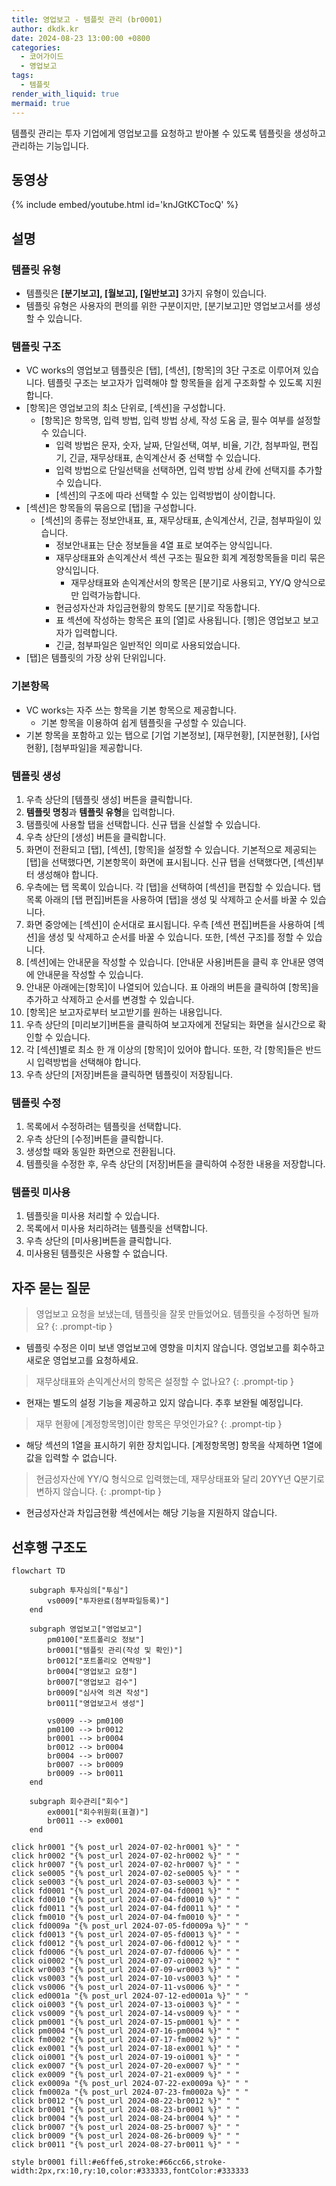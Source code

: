 ```yaml
---
title: 영업보고 - 템플릿 관리 (br0001)
author: dkdk.kr
date: 2024-08-23 13:00:00 +0800
categories:
  - 코어가이드
  - 영업보고
tags:
  - 템플릿 
render_with_liquid: true
mermaid: true
---
```

템플릿 관리는 투자 기업에게 영업보고를 요청하고 받아볼 수 있도록 템플릿을 생성하고 관리하는 기능입니다.

## 동영상

{% include embed/youtube.html id='knJGtKCTocQ' %}

## 설명
### 템플릿 유형
- 템플릿은 **[분기보고], [월보고], [일반보고]** 3가지 유형이 있습니다.
- 템플릿 유형은 사용자의 편의를 위한 구분이지만, [분기보고]만 영업보고서를 생성할 수 있습니다.
### 템플릿 구조
- VC works의 영업보고 템플릿은 [탭], [섹션], [항목]의 3단 구조로 이루어져 있습니다. 템플릿 구조는 보고자가 입력해야 할 항목들을 쉽게 구조화할 수 있도록 지원합니다.
- [항목]은 영업보고의 최소 단위로, [섹션]을 구성합니다.
	- [항목]은 항목명, 입력 방법, 입력 방법 상세, 작성 도움 글, 필수 여부를 설정할 수 있습니다.
		- 입력 방법은 문자, 숫자, 날짜, 단일선택, 여부, 비율, 기간, 첨부파일, 편집기, 긴글, 재무상태표, 손익계산서 중 선택할 수 있습니다.
		- 입력 방법으로 단일선택을 선택하면, 입력 방법 상세 칸에 선택지를 추가할 수 있습니다.
		- [섹션]의 구조에 따라 선택할 수 있는 입력방법이 상이합니다.
- [섹션]은 항목들의 묶음으로 [탭]을 구성합니다.
	- [섹션]의 종류는 정보안내표, 표, 재무상태표, 손익계산서, 긴글, 첨부파일이 있습니다. 
		- 정보안내표는 단순 정보들을 4열 표로 보여주는 양식입니다. 
		- 재무상태표와 손익계산서 섹션 구조는 필요한 회계 계정항목들을 미리 묶은 양식입니다.
			- 재무상태표와 손익계산서의 항목은 [분기]로 사용되고, YY/Q 양식으로만 입력가능합니다.
		- 현금성자산과 차입금현황의 항목도 [분기]로 작동합니다. 
		- 표 섹션에 작성하는 항목은 표의 [열]로 사용됩니다. [행]은 영업보고 보고자가 입력합니다.
		- 긴글, 첨부파일은 일반적인 의미로 사용되었습니다.
- [탭]은 템플릿의 가장 상위 단위입니다.
### 기본항목
- VC works는 자주 쓰는 항목을 기본 항목으로 제공합니다. 
	- 기본 항목을 이용하여 쉽게 템플릿을 구성할 수 있습니다.
- 기본 항목을 포함하고 있는 탭으로 [기업 기본정보], [재무현황], [지분현황], [사업현황], [첨부파일]을 제공합니다. 
### 템플릿 생성
1. 우측 상단의 [템플릿 생성] 버튼을 클릭합니다.
2. **템플릿 명칭**과 **템플릿 유형**을 입력합니다.
3. 탬플릿에 사용할 탭을 선택합니다.  신규 탭을 신설할 수 있습니다.
4. 우측 상단의 [생성] 버튼을 클릭합니다.
5. 화면이 전환되고 [탭], [섹션], [항목]을 설정할 수 있습니다. 기본적으로 제공되는 [탭]을 선택했다면, 기본항목이 화면에 표시됩니다. 신규 탭을 선택했다면, [섹션]부터 생성해야 합니다.
6. 우측에는 탭 목록이 있습니다. 각 [탭]을 선택하여 [섹션]을 편집할 수 있습니다. 탭 목록 아래의 [탭 편집]버튼을 사용하여 [탭]을 생성 및 삭제하고 순서를 바꿀 수 있습니다.
7. 화면 중앙에는 [섹션]이 순서대로 표시됩니다. 우측 [섹션 편집]버튼을 사용하여 [섹션]을 생성 및 삭제하고 순서를 바꿀 수 있습니다. 또한, [섹션 구조]를 정할 수 있습니다. 
8. [섹션]에는 안내문을 작성할 수 있습니다. [안내문 사용]버튼을 클릭 후 안내문 영역에 안내문을 작성할 수 있습니다. 
9. 안내문 아래에는[항목]이 나열되어 있습니다. 표 아래의 버튼을 클릭하여 [항목]을 추가하고 삭제하고 순서를 변경할 수 있습니다.
10. [항목]은 보고자로부터 보고받기를 원하는 내용입니다. 
11. 우측 상단의 [미리보기]버튼을 클릭하여 보고자에게 전달되는 화면을 실시간으로 확인할 수 있습니다. 
12. 각 [섹션]별로 최소 한 개 이상의 [항목]이 있어야 합니다. 또한, 각 [항목]들은 반드시 입력방법을 선택해야 합니다.
13. 우측 상단의 [저장]버튼을 클릭하면 템플릿이 저장됩니다. 
### 템플릿 수정
1. 목록에서 수정하려는 템플릿을 선택합니다.
2. 우측 상단의 [수정]버튼을 클릭합니다.
3. 생성할 때와 동일한 화면으로 전환됩니다.
4. 템플릿을 수정한 후, 우측 상단의 [저장]버튼을 클릭하여 수정한 내용을 저장합니다.
### 템플릿 미사용
1. 템플릿을 미사용 처리할 수 있습니다.
2. 목록에서 미사용 처리하려는 템플릿을 선택합니다.
3. 우측 상단의 [미사용]버튼을 클릭합니다.
4. 미사용된 템플릿은 사용할 수 없습니다.
## 자주 묻는 질문
> 영업보고 요청을 보냈는데, 템플릿을 잘못 만들었어요. 템플릿을 수정하면 될까요?
{: .prompt-tip }
- 템플릿 수정은 이미 보낸 영업보고에 영향을 미치지 않습니다. 영업보고를 회수하고 새로운 영업보고를 요청하세요. 

> 재무상태표와 손익계산서의 항목은 설정할 수 없나요?
{: .prompt-tip }
- 현재는 별도의 설정 기능을 제공하고 있지 않습니다. 추후 보완될 예정입니다.

> 재무 현황에 [계정항목명]이란 항목은 무엇인가요?
{: .prompt-tip }
- 해당 섹션의 1열을 표시하기 위한 장치입니다. [계정항목명] 항목을 삭제하면 1열에 값을 입력할 수 없습니다. 

> 현금성자산에 YY/Q 형식으로 입력했는데, 재무상태표와 달리 20YY년 Q분기로 변하지 않습니다.
{: .prompt-tip }
- 현금성자산과 차입금현황 섹션에서는 해당 기능을 지원하지 않습니다. 
## 선후행 구조도
```mermaid
flowchart TD

    subgraph 투자심의["투심"]
        vs0009["투자완료(첨부파일등록)"]
    end

    subgraph 영업보고["영업보고"]
        pm0100["포트폴리오 정보"]
        br0001["템플릿 관리(작성 및 확인)"]
        br0012["포트폴리오 연락망"]
        br0004["영업보고 요청"]
        br0007["영업보고 검수"]
        br0009["심사역 의견 작성"]
        br0011["영업보고서 생성"]

        vs0009 --> pm0100
        pm0100 --> br0012
        br0001 --> br0004
        br0012 --> br0004
        br0004 --> br0007
        br0007 --> br0009
        br0009 --> br0011
    end

    subgraph 회수관리["회수"]
        ex0001["회수위원회(표결)"]
        br0011 --> ex0001
    end

click hr0001 "{% post_url 2024-07-02-hr0001 %}" " "
click hr0002 "{% post_url 2024-07-02-hr0002 %}" " "
click hr0007 "{% post_url 2024-07-02-hr0007 %}" " "
click se0005 "{% post_url 2024-07-02-se0005 %}" " "
click se0003 "{% post_url 2024-07-03-se0003 %}" " "
click fd0001 "{% post_url 2024-07-04-fd0001 %}" " "
click fd0010 "{% post_url 2024-07-04-fd0010 %}" " "
click fd0011 "{% post_url 2024-07-04-fd0011 %}" " "
click fm0010 "{% post_url 2024-07-04-fm0010 %}" " "
click fd0009a "{% post_url 2024-07-05-fd0009a %}" " "
click fd0013 "{% post_url 2024-07-05-fd0013 %}" " "
click fd0012 "{% post_url 2024-07-06-fd0012 %}" " "
click fd0006 "{% post_url 2024-07-07-fd0006 %}" " "
click oi0002 "{% post_url 2024-07-07-oi0002 %}" " "
click wr0003 "{% post_url 2024-07-09-wr0003 %}" " "
click vs0003 "{% post_url 2024-07-10-vs0003 %}" " "
click vs0006 "{% post_url 2024-07-11-vs0006 %}" " "
click ed0001a "{% post_url 2024-07-12-ed0001a %}" " "
click oi0003 "{% post_url 2024-07-13-oi0003 %}" " "
click vs0009 "{% post_url 2024-07-14-vs0009 %}" " "
click pm0001 "{% post_url 2024-07-15-pm0001 %}" " "
click pm0004 "{% post_url 2024-07-16-pm0004 %}" " "
click fm0002 "{% post_url 2024-07-17-fm0002 %}" " "
click ex0001 "{% post_url 2024-07-18-ex0001 %}" " "
click oi0001 "{% post_url 2024-07-19-oi0001 %}" " "
click ex0007 "{% post_url 2024-07-20-ex0007 %}" " "
click ex0009 "{% post_url 2024-07-21-ex0009 %}" " "
click ex0009a "{% post_url 2024-07-22-ex0009a %}" " "
click fm0002a "{% post_url 2024-07-23-fm0002a %}" " "
click br0012 "{% post_url 2024-08-22-br0012 %}" " "
click br0001 "{% post_url 2024-08-23-br0001 %}" " "
click br0004 "{% post_url 2024-08-24-br0004 %}" " "
click br0007 "{% post_url 2024-08-25-br0007 %}" " "
click br0009 "{% post_url 2024-08-26-br0009 %}" " "
click br0011 "{% post_url 2024-08-27-br0011 %}" " "

style br0001 fill:#e6ffe6,stroke:#66cc66,stroke-width:2px,rx:10,ry:10,color:#333333,fontColor:#333333


```